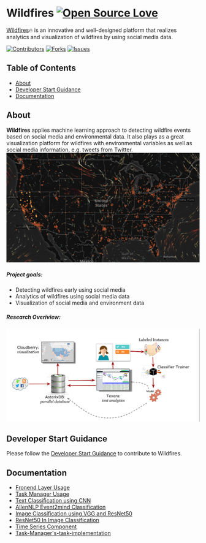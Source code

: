 # Wildfires   [![Open Source Love](https://badges.frapsoft.com/os/v1/open-source-150x25.png?v=103)](https://github.com/ellerbrock/open-source-badges/)
[Wildfires](http://wildfires.ics.uci.edu):fire: is an innovative and well-designed platform that realizes analytics and visualization of wildfires by using social media data. 


[![Contributors][contributors-shield]][contributors-url]
[![Forks][forks-shield]][forks-url]
[![Issues][issues-shield]][issues-url]


## Table of Contents

* [About](#about)
* [Developer Start Guidance](#developer-start-guidance)
* [Documentation](#documentation)

## About
**Wildfires**    applies machine learning approach to detecting wildfire events based on social media and environmental data. 
It also plays as a great visualization platform for wildfires with environmental variables as well as social media information, e.g. tweets from Twitter.
![](./images/wildfires_readme.jpg)


##### Project goals:
* Detecting wildfires early using social media
* Analytics of wildfires using social media data
* Visualization of social media and environment data

##### Research Overiview:
![](./images/overview.jpg)

## Developer Start Guidance
Please follow the [Developer Start Guidance](https://github.com/ISG-ICS/Wildfires/wiki/Developer-Start-Guidance) to contribute to Wildfires.

## Documentation
* [Fronend Layer Usage](https://github.com/ISG-ICS/Wildfires/wiki/Frontend-Layers-Usage)
* [Task Manager Usage](https://github.com/ISG-ICS/Wildfires/wiki/Usage-Of-Task-Manager)
* [Text Classification using CNN](https://github.com/ISG-ICS/Wildfires/wiki/Text-Classification-using-CNN)
* [AllenNLP Event2mind Classification](https://github.com/ISG-ICS/Wildfires/wiki/AllenNLP-Event2mind-Classification)
* [Image Classification using VGG and ResNet50](https://github.com/ISG-ICS/Wildfires/wiki/Image-Classification-using-VGG-and-ResNet50)
* [ResNet50 In Image Classification](https://github.com/ISG-ICS/Wildfires/wiki/ResNet50-In-Image-Classification)
* [Time Series Component](https://github.com/ISG-ICS/Wildfires/wiki/Time-series-component)
* [Task-Manager's-task-implementation](https://github.com/ISG-ICS/Wildfires/wiki/Task-Manager's-task-implementation)
  

[contributors-shield]: https://img.shields.io/github/contributors/ISG-ICS/Wildfires.svg?style=flat-square
[contributors-url]:https://github.com/ISG-ICS/Wildfires/graphs/contributors
[forks-shield]: https://img.shields.io/github/forks/ISG-ICS/Wildfires.svg?style=flat-square
[forks-url]: https://github.com/ISG-ICS/Wildfires/network/members
[issues-shield]: https://img.shields.io/github/issues/ISG-ICS/Wildfires.svg?style=flat-square
[issues-url]: https://github.com/ISG-ICS/Wildfires/issues



